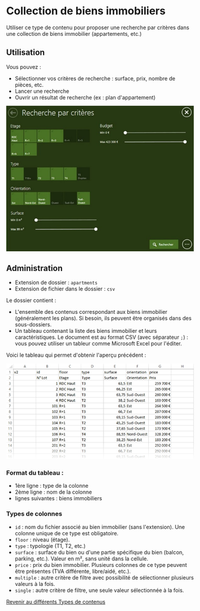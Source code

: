 ﻿# Collection de biens immobiliers

Utiliser ce type de contenu pour proposer une recherche par critères dans une collection de biens immobilier (appartements, etc.)

## Utilisation

Vous pouvez :

- Sélectionner vos critères de recherche : surface, prix, nombre de pièces, etc.
- Lancer une recherche
- Ouvrir un résultat de recherche (ex : plan d'appartement)

![Aperçu du module de recherche](img/immo_preview.jpg)

## Administration

- Extension de dossier : `apartments`
- Extension de fichier dans le dossier : `csv` 

Le dossier contient :
- L'ensemble des contenus correspondant aux biens immobilier (généralement les plans). Si besoin, ils peuvent être organisés dans des sous-dossiers.
- Un tableau contenant la liste des biens immobilier et leurs caractéristiques. Le document est au format CSV (avec séparateur `;`) : vous pouvez utiliser un tableur comme Microsoft Excel pour l'éditer.

Voici le tableau qui permet d'obtenir l'aperçu précédent :

![Aperçu du fichier _questions.csv](img/immo_csv.jpg)

### Format du tableau :

- 1ère ligne : type de la colonne
- 2ème ligne : nom de la colonne
- lignes suivantes : biens immobiliers

### Types de colonnes

- `id` : nom du fichier associé au bien immobilier (sans l'extension). Une colonne unique de ce type est obligatoire.
- `floor` : niveau (étage).
- `type` : typologie (T1, T2, etc.)
- `surface` : surface du bien ou d'une partie spécifique du bien (balcon, parking, etc.). Valeur en m², sans unité dans la cellule.
- `price` : prix du bien immobilier. Plusieurs colonnes de ce type peuvent être présentes (TVA différente, libre/aidé, etc.).
- `multiple` : autre critère de filtre avec possibilité de sélectionner plusieurs valeurs à la fois.
- `single` : autre critère de filtre, une seule valeur sélectionnée à la fois.


[Revenir au différents Types de contenus](content_types.md)